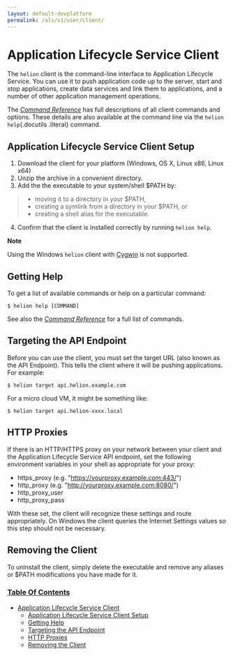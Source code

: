 ```yaml
---
layout: default-devplatform
permalink: /als/v1/user/client/
---
```

<!--PUBLISHED-->

Application Lifecycle Service Client[](#helion-client "Permalink to this headline")
=================================================================

The `helion` client is the command-line interface
to Application Lifecycle Service. You can use it to push application code up to the server,
start and stop applications, create data services and link them to
applications, and a number of other application management operations.

The [*Command
Reference*](/als/v1/user/reference/client-ref/#command-ref-client) has full
descriptions of all client commands and options. These details are also
available at the command line via the `helion help`{.docutils
.literal} command.

Application Lifecycle Service Client Setup[](#helion-client-setup "Permalink to this headline")
-----------------------------------------------------------------------------

1.  Download the client for your platform (Windows, OS X, Linux x86,
    Linux x64)
2.  Unzip the archive in a convenient directory.
3.  Add the the executable to your system/shell \$PATH by:

> -   moving it to a directory in your \$PATH,
> -   creating a symlink from a directory in your \$PATH, or
> -   creating a shell alias for the executable.

4.  Confirm that the client is installed correctly by running
    `helion help`.

**Note**

Using the Windows `helion` client with
[Cygwin](http://www.cygwin.com/) is not supported.

Getting Help[](#getting-help "Permalink to this headline")
-----------------------------------------------------------

To get a list of available commands or help on a particular command:

    $ helion help [COMMAND]

See also the [*Command
Reference*](/als/v1/user/reference/client-ref/#command-ref-client) for a full
list of commands.

Targeting the API Endpoint[](#targeting-the-api-endpoint "Permalink to this headline")
---------------------------------------------------------------------------------------

Before you can use the client, you must set the target URL (also known
as the API Endpoint). This tells the client where it will be pushing
applications. For example:

    $ helion target api.helion.example.com

For a micro cloud VM, it might be something like:

    $ helion target api.helion-xxxx.local

HTTP Proxies[](#http-proxies "Permalink to this headline")
-----------------------------------------------------------

If there is an HTTP/HTTPS proxy on your network between your client and
the Application Lifecycle Service API endpoint, set the following environment variables in
your shell as appropriate for your proxy:

-   https\_proxy (e.g. "https://yourproxy.example.com:443/")
-   http\_proxy (e.g. "http://yourproxy.example.com:8080/")
-   http\_proxy\_user
-   http\_proxy\_pass

With these set, the client will recognize these settings and route
appropriately. On Windows the client queries the Internet Settings
values so this step should not be necessary.

Removing the Client[](#removing-the-client "Permalink to this headline")
-------------------------------------------------------------------------

To uninstall the client, simply delete the executable and remove any
aliases or \$PATH modifications you have made for it.

### [Table Of Contents](/als/v1/index-2/)

-   [Application Lifecycle Service Client](#)
    -   [Application Lifecycle Service Client Setup](#helion-client-setup)
    -   [Getting Help](#getting-help)
    -   [Targeting the API Endpoint](#targeting-the-api-endpoint)
    -   [HTTP Proxies](#http-proxies)
    -   [Removing the Client](#removing-the-client)


